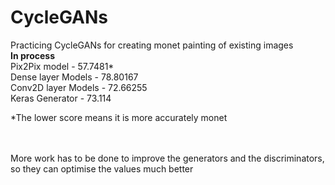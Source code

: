 # CycleGANs
Practicing CycleGANs for creating monet painting of existing images <br/>
**In process**
<br/> Pix2Pix model - 57.7481*
<br/> Dense layer Models - 78.80167
<br/> Conv2D layer Models - 72.66255
<br/> Keras Generator - 73.114

*The lower score means it is more accurately monet

<br/><br/>
More work has to be done to improve the generators and the discriminators, so they can optimise the values much better
<br/>
